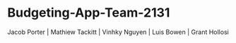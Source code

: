 # Budgeting-App-Team-2131
Jacob Porter |
Mathiew Tackitt |
Vinhky Nguyen |
Luis Bowen |
Grant Hollosi
